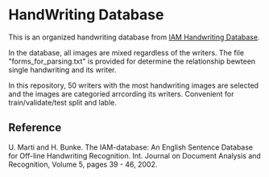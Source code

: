 # HandWriting Database

This is an organized handwriting database from [IAM Handwriting Database](http://www.fki.inf.unibe.ch/databases/iam-handwriting-database). 

In the database, all images are mixed regardless of the writers. The file "forms_for_parsing.txt" is provided for determine the relationship bewteen single handwriting and its writer.

In this repository, 50 writers with the most handwriting images are selected and the images are categoried arrcording its writers. Convenient for train/validate/test split and lable.

## Reference

U. Marti and H. Bunke. The IAM-database: An English Sentence Database for Off-line Handwriting Recognition. Int. Journal on Document Analysis and Recognition, Volume 5, pages 39 - 46, 2002.